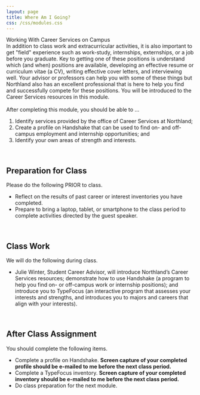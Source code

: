 ```yaml
---
layout: page
title: Where Am I Going?
css: /css/modules.css
---
```


<div class="panel-group">
  <div class="panel panel-primary">
    <div class="panel-heading">Working With Career Services on Campus</div>
    <div class="panel-body">In addition to class work and extracurricular activities, it is also important to get "field" experience such as work-study, internships, externships, or a job before you graduate. Key to getting one of these positions is understand which (and when) positions are available, developing an effective resume or curriculum vitae (a CV), writing effective cover letters, and interviewing well. Your advisor or professors can help you with some of these things but Northland also has an excellent professional that is here to help you find and successfully compete for these positions. You will be introduced to the Career Services resources in this module.
<br><br>
After completing this module, you should be able to ...

<ol>
  <li>Identify services provided by the office of Career Services at Northland;</li>
  <li>Create a profile on Handshake that can be used to find on- and off-campus employment and internship opportunities; and</li>
  <li>Identify your own areas of strength and interests. </li>
</ol>
    </div>
  </div>
</div>

&nbsp;

## Preparation for Class
Please do the following PRIOR to class.

* Reflect on the results of past career or interest inventories you have completed.
* Prepare to bring a laptop, tablet, or smartphone to the class period to complete activities directed by the guest speaker.

&nbsp;

## Class Work
We will do the following during class.

* Julie Winter, Student Career Advisor, will introduce Northland’s Career Services resources; demonstrate how to use Handshake (a program to help you find on- or off-campus work or internship positions); and introduce you to TypeFocus (an interactive program that assesses your interests and strengths, and introduces you to majors and careers that align with your interests).

&nbsp;

## After Class Assignment
You should complete the following items.

* Complete a profile on Handshake. **Screen capture of your completed profile should be e-mailed to me before the next class period.**
* Complete a TypeFocus inventory. **Screen capture of your completed inventory should be e-mailed to me before the next class period.**
* Do class preparation for the next module.
